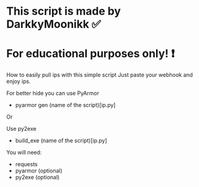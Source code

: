 # This script is made by DarkkyMoonikk ✅
# For educational purposes only! ❗

How to easily pull ips with this simple script
Just paste your webhook and enjoy ips.

For better hide you can use PyArmor
- pyarmor gen (name of the script)[ip.py]

Or

Use py2exe 
- build_exe (name of the script)[ip.py]

You will need:
  - requests
  - pyarmor (optional)
  - py2exe (optional)
